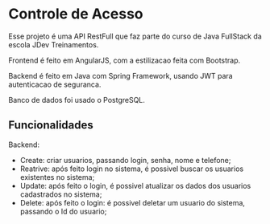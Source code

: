 # Controle de Acesso

Esse projeto é uma API RestFull que faz parte do curso de Java FullStack da escola JDev Treinamentos.

Frontend é feito em AngularJS, com a estilizacao feita com Bootstrap.

Backend é feito em Java com Spring Framework, usando JWT para autenticacao de seguranca.

Banco de dados foi usado o PostgreSQL.

## Funcionalidades

Backend:

- Create: criar usuarios, passando login, senha, nome e telefone;
- Reatrive: após feito login no sistema, é possivel buscar os usuarios existentes no sistema;
- Update: após feito o login, é possivel atualizar os dados dos usuarios cadastrados no sistema;
- Delete: após feito o login: é possivel deletar um usuario do sistema, passando o Id do usuario;
